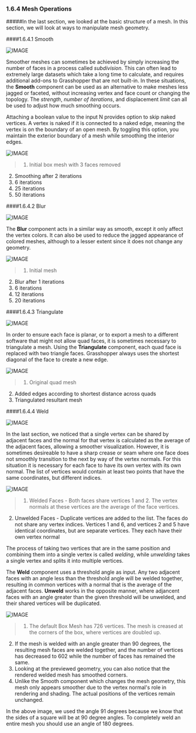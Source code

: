 ### 1.6.4 Mesh Operations

#####In the last section, we looked at the basic structure of a mesh. In this section, we will look at ways to manipulate mesh geometry.

####1.6.4.1 Smooth

![IMAGE](images/1-6-4/smooth.png)

Smoother meshes can sometimes be achieved by simply increasing the number of faces in a process called *subdivision*. This can often lead to extremely large datasets which take a long time to calculate, and requires additional add-ons to Grasshopper that are not built-in. In these situations, the **Smooth** component can be used as an alternative to make meshes less jagged or faceted, without increasing vertex and face count or changing the topology.  The *strength*, *number of iterations*, and displacement *limit* can all be used to adjust how much smoothing occurs.

Attaching a boolean value to the input N provides option to skip naked vertices. A vertex is naked if it is connected to a naked edge, meaning the vertex is on the boundary of an open mesh. By toggling this option, you maintain the exterior boundary of a mesh while smoothing the interior edges.

![IMAGE](images/1-6-4/03_smooth.png)
>1. Initial box mesh with 3 faces removed
2. Smoothing after 2 iterations
3. 6 iterations
4. 25 iterations
5. 50 iterations

####1.6.4.2 Blur

![IMAGE](images/1-6-4/blur.png)

The **Blur** component acts in a similar way as smooth, except it only affect the vertex colors. It can also be used to reduce the jagged appearance of colored meshes, although to a lesser extent since it does not change any geometry.

![IMAGE](images/1-6-4/04_blur.png)
>1. Initial mesh
2. Blur after 1 iterations
3. 6 iterations
4. 12 iterations
5. 20 iterations

####1.6.4.3 Triangulate

![IMAGE](images/1-6-4/triangulate.png)

In order to ensure each face is planar, or to export a mesh to a different software that might not allow quad faces, it is sometimes necessary to triangulate a mesh. Using the **Triangulate** component, each quad face is replaced with two triangle faces. Grasshopper always uses the shortest diagonal of the face to create a new edge.

![IMAGE](images/1-6-4/05_triangulate.png)
>1. Original quad mesh
2. Added edges according to shortest distance across quads
3. Triangulated resultant mesh

####1.6.4.4 Weld

![IMAGE](images/1-6-4/weld.png)

In the last section, we noticed that a single vertex can be shared by adjacent faces and the normal for that vertex is calculated as the average of the adjacent faces, allowing a smoother visualization. However, it is sometimes desireable to have a sharp crease or seam where one face does not smoothly transition to the next by way of the vertex normals. For this situation it is necessary for each face to have its own vertex with its own normal. The list of vertices would contain at least two points that have the same coordinates, but different indices.

![IMAGE](images/1-6-4/06_simple-weld.png)
>1. Welded Faces - Both faces share vertices 1 and 2. The vertex normals at these vertices are the average of the face vertices.
2. Unwelded Faces - Duplicate vertices are added to the list. The faces do not share any vertex indices. Vertices 1 and 6, and vertices 2 and 5 have identical coordinates, but are separate vertices. They each have their own vertex normal

The process of taking two vertices that are in the same position and combining them into a single vertex is called *welding*, while *unwelding* takes a single vertex and splits it into multiple vertices.

The **Weld** component uses a threshold angle as input. Any two adjacent faces with an angle less than the threshold angle will be welded together, resulting in common vertices with a normal that is the average of the adjacent faces. **Unweld** works in the opposite manner, where adjancent faces with an angle greater than the given threshold will be unwelded, and their shared vertices will be duplicated.

![IMAGE](images/1-6-4/07_box-weld.png)
>1. The default Box Mesh has 726 vertices. The mesh is creased at the corners of the box, where vertices are doubled up.
2. If the mesh is welded with an angle greater than 90 degrees, the resulting mesh faces are welded together, and the number of vertices has decreased to 602 while the number of faces has remained the same.
3. Looking at the previewed geometry, you can also notice that the rendered welded mesh has smoothed corners. 
4. Unlike the Smooth component which changes the mesh geometry, this mesh only appears smoother due to the vertex normal's role in rendering and shading. The actual positions of the vertices remain unchanged.

In the above image, we used the angle 91 degrees because we know that the sides of a square will be at 90 degree angles. To completely weld an entire mesh you should use an angle of 180 degrees.
